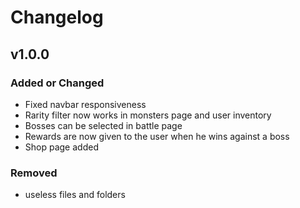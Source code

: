 # Changelog

## v1.0.0

### Added or Changed
- Fixed navbar responsiveness
- Rarity filter now works in monsters page and user inventory
- Bosses can be selected in battle page
- Rewards are now given to the user when he wins against a boss
- Shop page added

### Removed

- useless files and folders
